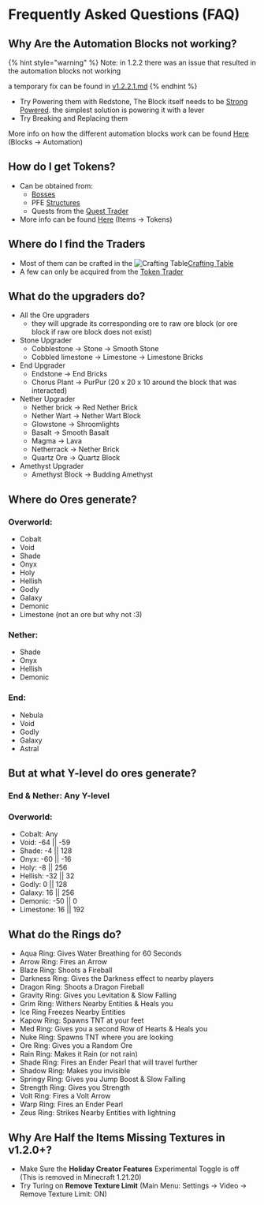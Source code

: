 # Frequently Asked Questions (FAQ)

## Why Are the Automation Blocks not working?

{% hint style="warning" %}
Note: in 1.2.2 there was an issue that resulted in the automation blocks not working

a temporary fix can be found in [v1.2.2.1.md](changelog-history/betas/v1.2.2.1.md "mention")
{% endhint %}

* Try Powering them with Redstone, The Block itself needs to be [Strong Powered](https://minecraft.wiki/w/Redstone\_mechanics#Strongly\_powered\_vs.\_weakly\_powered). the simplest solution is powering it with a lever
* Try Breaking and Replacing them

More info on how the different automation blocks work can be found [Here](blocks/automation/) (Blocks -> Automation)

## How do I get Tokens?

* Can be obtained from:
  * [Bosses](mobs/bosses/)
  * &#x20;PFE [Structures](sturctures/)
  * Quests from the [Quest Trader](mobs/traders/quest-trader.md)
* More info can be found [Here](items/tokens/) (Items -> Tokens)

## Where do I find the Traders

* Most of them can be crafted in the <img src="https://minecraft.wiki/images/thumb/Crafting_Table_JE4_BE3.png/150px-Crafting_Table_JE4_BE3.png?5767f" alt="Crafting Table" data-size="line">[Crafting Table](https://minecraft.wiki/w/Crafting\_Table)
* A few can only be acquired from the [Token Trader](mobs/traders/token-trader.md)

## What do the upgraders do?

* All the Ore upgraders
  * they will upgrade its corresponding ore to raw ore block (or ore block if raw ore block does not exist)
* Stone Upgrader
  * Cobblestone -> Stone -> Smooth Stone
  * Cobbled limestone -> Limestone -> Limestone Bricks
* End Upgrader
  * Endstone -> End Bricks
  * Chorus Plant -> PurPur (20 x 20 x 10 around the block that was interacted)
* Nether Upgrader
  * Nether brick -> Red Nether Brick
  * Nether Wart -> Nether Wart Block
  * Glowstone -> Shroomlights
  * Basalt -> Smooth Basalt
  * Magma -> Lava
  * Netherrack -> Nether Brick
  * Quartz Ore -> Quartz Block
* Amethyst Upgrader
  * Amethyst Block -> Budding Amethyst

## Where do Ores generate?

### **Overworld:**

* Cobalt
* Void
* Shade
* Onyx
* Holy
* Hellish
* Godly
* Galaxy
* Demonic
* Limestone (not an ore but why not :3)

### **Nether:**

* Shade
* Onyx
* Hellish
* Demonic

### **End:**

* Nebula
* Void
* Godly
* Galaxy
* Astral

## But at what Y-level do ores generate?

### End & Nether: Any Y-level&#x20;

### **Overworld:**

* Cobalt: Any
* Void: -64 || -59
* Shade: -4 || 128
* Onyx: -60 || -16
* Holy: -8 || 256
* Hellish: -32 || 32
* Godly: 0 || 128
* Galaxy: 16 || 256
* Demonic: -50 || 0
* Limestone: 16 || 192

## What do the Rings do?

* Aqua Ring: Gives Water Breathing for 60 Seconds
* Arrow Ring: Fires an Arrow
* Blaze Ring: Shoots a Fireball
* Darkness Ring: Gives the Darkness effect to nearby players
* Dragon Ring: Shoots a Dragon Fireball
* Gravity Ring: Gives you Levitation & Slow Falling
* Grim Ring: Withers Nearby Entities & Heals you
* Ice Ring Freezes Nearby Entities
* Kapow Ring: Spawns TNT at your feet
* Med Ring: Gives you a second Row of Hearts & Heals you
* Nuke Ring: Spawns TNT where you are looking
* Ore Ring: Gives you a Random Ore
* Rain Ring: Makes it Rain (or not rain)
* Shade Ring: Fires an Ender Pearl that will travel further
* Shadow Ring: Makes you invisible
* Springy Ring: Gives you Jump Boost & Slow Falling
* Strength Ring: Gives you Strength
* Volt Ring: Fires a Volt Arrow
* Warp Ring: Fires an Ender Pearl
* Zeus Ring: Strikes Nearby Entities with lightning

## Why Are Half the Items Missing Textures in v1.2.0+?

* Make Sure the **Holiday Creator Features** Experimental Toggle is off (This is removed in Minecraft 1.21.20)
* Try Turing on **Remove Texture Limit** (Main Menu: Settings -> Video -> Remove Texture Limit: ON)
